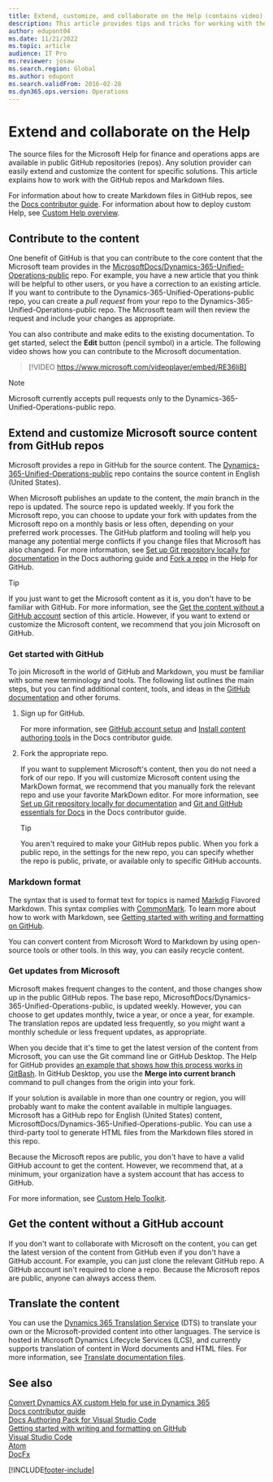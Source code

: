 ```yaml
---
title: Extend, customize, and collaborate on the Help (contains video)
description: This article provides tips and tricks for working with the GitHub repos and Markdown files for finance and operations apps.
author: edupont04
ms.date: 11/21/2022
ms.topic: article
audience: IT Pro
ms.reviewer: josaw
ms.search.region: Global
ms.author: edupont
ms.search.validFrom: 2016-02-28
ms.dyn365.ops.version: Operations
---
```


# Extend and collaborate on the Help

The source files for the Microsoft Help for finance and operations apps are available in public GitHub repositories (repos). Any solution provider can easily extend and customize the content for specific solutions. This article explains how to work with the GitHub repos and Markdown files.

For information about how to create Markdown files in GitHub repos, see the [Docs contributor guide](/contribute/). For information about how to deploy custom Help, see [Custom Help overview](custom-help-overview.md).

## Contribute to the content

One benefit of GitHub is that you can contribute to the core content that the Microsoft team provides in the [MicrosoftDocs/Dynamics-365-Unified-Operations-public](https://github.com/MicrosoftDocs/Dynamics-365-Unified-Operations-public) repo. For example, you have a new article that you think will be helpful to other users, or you have a correction to an existing article. If you want to contribute to the Dynamics-365-Unified-Operations-public repo, you can create a *pull request* from your repo to the Dynamics-365-Unified-Operations-public repo. The Microsoft team will then review the request and include your changes as appropriate.

You can also contribute and make edits to the existing documentation. To get started, select the **Edit** button (pencil symbol) in a article. The following video shows how you can contribute to the Microsoft documentation.

> [!VIDEO https://www.microsoft.com/videoplayer/embed/RE36liB]

> [!NOTE]
> Microsoft currently accepts pull requests only to the Dynamics-365-Unified-Operations-public repo.

## Extend and customize Microsoft source content from GitHub repos

Microsoft provides a repo in GitHub for the source content. The [Dynamics-365-Unified-Operations-public](https://github.com/MicrosoftDocs/Dynamics-365-Unified-Operations-public) repo contains the source content in English (United States).

When Microsoft publishes an update to the content, the *main* branch in the repo is updated. The source repo is updated weekly. If you fork the Microsoft repo, you can choose to update your fork with updates from the Microsoft repo on a monthly basis or less often, depending on your preferred work processes. The GitHub platform and tooling will help you manage any potential merge conflicts if you change files that Microsoft has also changed. For more information, see [Set up Git repository locally for documentation](/contribute/get-started-setup-local) in the Docs authoring guide and [Fork a repo](https://help.github.com/articles/fork-a-repo/) in the Help for GitHub.

> [!TIP]
> If you just want to get the Microsoft content as it is, you don't have to be familiar with GitHub. For more information, see the [Get the content without a GitHub account](#get-the-content-without-a-github-account) section of this article. However, if you want to extend or customize the Microsoft content, we recommend that you join Microsoft on GitHub.

<!--For guidance about what the Microsoft-provided content is all about, see [User Assistance Model](../user-assistance.md).-->

### Get started with GitHub

To join Microsoft in the world of GitHub and Markdown, you must be familiar with some new terminology and tools. The following list outlines the main steps, but you can find additional content, tools, and ideas in the [GitHub documentation](https://help.github.com/en/github) and other forums.

1. Sign up for GitHub.

    For more information, see [GitHub account setup](/contribute/get-started-setup-github) and [Install content authoring tools](/contribute/get-started-setup-tools) in the Docs contributor guide.

2. Fork the appropriate repo.

    If you want to supplement Microsoft's content, then you do not need a fork of our repo. If you will customize Microsoft content using the MarkDown format, we recommend that you manually fork the relevant repo and use your favorite MarkDown editor. For more information, see [Set up Git repository locally for documentation](/contribute/get-started-setup-local) and [Git and GitHub essentials for Docs](/contribute/git-github-fundamentals) in the Docs contributor guide.

    > [!TIP]
    > You aren't required to make your GitHub repos public. When you fork a public repo, in the settings for the new repo, you can specify whether the repo is public, private, or available only to specific GitHub accounts.

### Markdown format

The syntax that is used to format text for topics is named [Markdig](https://github.com/lunet-io/markdig) Flavored Markdown. This syntax complies with [CommonMark](https://commonmark.org/). To learn more about how to work with Markdown, see [Getting started with writing and formatting on GitHub](https://help.github.com/articles/getting-started-with-writing-and-formatting-on-github/).

You can convert content from Microsoft Word to Markdown by using open-source tools or other tools. In this way, you can easily recycle content.


### Get updates from Microsoft

Microsoft makes frequent changes to the content, and those changes show up in the public GitHub repos. The base repo, MicrosoftDocs/Dynamics-365-Unified-Operations-public, is updated weekly. However, you can choose to get updates monthly, twice a year, or once a year, for example. The translation repos are updated less frequently, so you might want a monthly schedule or less frequent updates, as appropriate.  

When you decide that it's time to get the latest version of the content from Microsoft, you can use the Git command line or GitHub Desktop. The Help for GitHub provides [an example that shows how this process works in GitBash](https://help.github.com/en/articles/merging-an-upstream-repository-into-your-fork). In GitHub Desktop, you use the **Merge into current branch** command to pull changes from the origin into your fork.

If your solution is available in more than one country or region, you will probably want to make the content available in multiple languages. Microsoft has a GitHub repo for English (United States) content, MicrosoftDocs/Dynamics-365-Unified-Operations-public. You can use a third-party tool to generate HTML files from the Markdown files stored in this repo.

Because the Microsoft repos are public, you don't have to have a valid GitHub account to get the content. However, we recommend that, at a minimum, your organization have a system account that has access to GitHub.

For more information, see [Custom Help Toolkit](custom-help-toolkit.md).

## Get the content without a GitHub account

If you don't want to collaborate with Microsoft on the content, you can get the latest version of the content from GitHub even if you don't have a GitHub account. For example, you can just clone the relevant GitHub repo. A GitHub account isn't required to clone a repo. Because the Microsoft repos are public, anyone can always access them.

## Translate the content

You can use the [Dynamics 365 Translation Service](../lifecycle-services/translation-service-overview.md) (DTS) to translate your own or the Microsoft-provided content into other languages. The service is hosted in Microsoft Dynamics Lifecycle Services (LCS), and currently supports translation of content in Word documents and HTML files. For more information, see [Translate documentation files](../lifecycle-services/use-translation-service-ua.md).

## See also

[Convert Dynamics AX custom Help for use in Dynamics 365](migrate-dynamicsax2012.md)  
[Docs contributor guide](/contribute/)  
[Docs Authoring Pack for Visual Studio Code](/contribute/how-to-write-docs-auth-pack)  
[Getting started with writing and formatting on GitHub](https://help.github.com/articles/getting-started-with-writing-and-formatting-on-github/)  
[Visual Studio Code](https://code.visualstudio.com/)  
[Atom](https://atom.io/)  
[DocFx](https://dotnet.github.io/docfx/)


[!INCLUDE[footer-include](../../../includes/footer-banner.md)]


